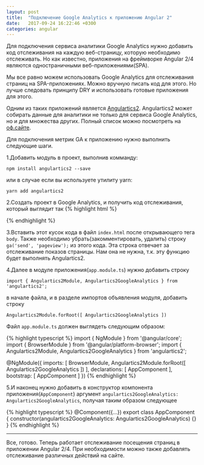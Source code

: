 ```yaml
---
layout: post
title:  "Подключение Google Analytics к приложению Angular 2"
date:   2017-09-24 16:22:46 +0300
categories: angular
---
```


Для подключения сервиса аналитики Google Analytics нужно добавить код отслеживания на каждую веб-страницу, которую необходимо отслеживать. Но как известно, приложения на фреймворке Angular 2/4 являются одностраничными веб-приложениями(SPA).

Мы все равно можем использовать Google Analytics для отслеживания страниц на SPA-приложениях. Можно вручную писать код для этого. Но лучше следовать принципу DRY и использовать готовые приложения для этого.

Одним из таких приложений является [Angulartics2][angulartics2]. Angulartics2 может собирать данные для аналитики не только для сервиса Google Analytics, но и для множества других. Полный список можно посмотреть на [оф.сайте][1].

Для подключения метрик GA к приложению нужно выполнить следующие шаги.

1.Добавить модуль в проект, выполнив комманду:

`npm install angulartics2 --save`

или в случае если вы используете утилиту yarn:

`yarn add angulartics2`

2.Создать проект в Google Analytics, и получить код отслеживания, который выглядит так
{% highlight html %}
<script>
  (function(i,s,o,g,r,a,m){i['GoogleAnalyticsObject']=r;i[r]=i[r]||function(){
  (i[r].q=i[r].q||[]).push(arguments)},i[r].l=1*new Date();a=s.createElement(o),
  m=s.getElementsByTagName(o)[0];a.async=1;a.src=g;m.parentNode.insertBefore(a,m)
  })(window,document,'script','https://www.google-analytics.com/analytics.js','ga');

  ga('create', 'UA-123056128-2', 'auto');
  ga('send', 'pageview');
</script>
{% endhighlight %}

3.Вставить этот кусок кода в файл `index.html` после открывающего тега `body`. Также необходимо убрать(закомментировать, удалить) строку `ga('send', 'pageview');` из этого кода. Эта строка отвечает за отслеживание показов страницы. Нам она не нужна, т.к. эту функцию будет выполнять Angulartics2.

4.Далее в модуле приложения(`app.module.ts`) нужно добавить строку

`import { Angulartics2Module, Angulartics2GoogleAnalytics } from 'angulartics2';`

в начале файла, и в разделе импортов объявления модуля, добавить строку

`Angulartics2Module.forRoot([ Angulartics2GoogleAnalytics ])`

Файл `app.module.ts` должен выглядеть следующим образом:

{% highlight typescript %}
import { NgModule } from '@angular/core';
import { BrowserModule } from '@angular/platform-browser';
import { Angulartics2Module, Angulartics2GoogleAnalytics } from 'angulartics2';

@NgModule({
  imports: [
    BrowserModule,
    Angulartics2Module.forRoot([ Angulartics2GoogleAnalytics ])
  ],
  declarations: [ AppComponent ],
  bootstrap: [ AppComponent ]
})
{% endhighlight %}

5.И наконец нужно добавить в конструктор компонента приложения(`AppComponent`) аргумент `angulartics2GoogleAnalytics: Angulartics2GoogleAnalytics`, получая таким образом следующее

{% highlight typescript %}
@Component({...})
export class AppComponent {
  constructor(angulartics2GoogleAnalytics: Angulartics2GoogleAnalytics) {}
}
{% endhighlight %}

---

Все, готово. Теперь работает отслеживание посещения страниц в приложении Angular 2/4. При необходимости можно также добавлять отслеживание различных действий на сайте.


[angulartics2]: https://github.com/angulartics/angulartics2
[1]: http://angulartics.github.io/